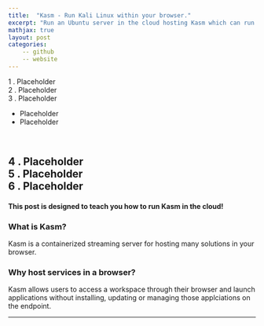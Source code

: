 ```yaml
---
title:  "Kasm - Run Kali Linux within your browser."
excerpt: "Run an Ubuntu server in the cloud hosting Kasm which can run tons of applications, like Kali Linux!"
mathjax: true
layout: post
categories:
    -- github
    -- website
---
```

1 . Placeholder
<br>
2 . Placeholder
<br>
3 . Placeholder<br>

- Placeholder
- Placeholder
<br>

4 . Placeholder
<br>
5 . Placeholder
<br>
6 . Placeholder<br>
---

#### This post is designed to teach you how to run Kasm in the cloud!

### What is Kasm? 

Kasm is a containerized streaming server for hosting many solutions in your browser.

### Why host services in a browser?

Kasm allows users to access a workspace through their browser and launch applications without installing, updating or managing those applciations on the endpoint.




---


